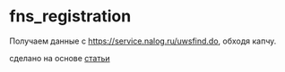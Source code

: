 # fns_registration

Получаем данные с https://service.nalog.ru/uwsfind.do, обходя капчу.

сделано на основе [статьи](https://medium.com/@neurohiveru/%D0%BF%D1%80%D0%B8%D0%BC%D0%B5%D1%80-%D0%B2%D0%B7%D0%BB%D0%BE%D0%BC%D0%B0-%D0%BF%D1%80%D0%BE%D1%81%D1%82%D0%BE%D0%B9-%D0%BA%D0%B0%D0%BF%D1%87%D0%B8-%D0%B7%D0%B0-15-%D0%BC%D0%B8%D0%BD%D1%83%D1%82-%D1%81-%D0%BF%D0%BE%D0%BC%D0%BE%D1%89%D1%8C%D1%8E-%D0%BC%D0%B0%D1%88%D0%B8%D0%BD%D0%BD%D0%BE%D0%B3%D0%BE-%D0%BE%D0%B1%D1%83%D1%87%D0%B5%D0%BD%D0%B8%D1%8F-597d2b51a75a)
